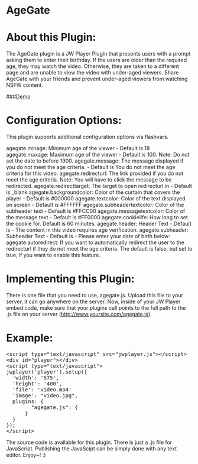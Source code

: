 AgeGate
==========

About this Plugin:
==========

The AgeGate plugin is a JW Player Plugin that presents users with a prompt asking them to enter their birthday. If the users are older than the required age, they may watch the video. Otherwise, they are taken to a different page and are unable to view the video with under-aged viewers. Share AgeGate with your friends and prevent under-aged viewers from watching NSFW content.

###[Demo](http://www.pluginsbyethan.com/github/agegate.html)

Configuration Options:
==========

This plugin supports additional configuration options via flashvars.

agegate.minage: Minimum age of the viewer - Default is 18
agegate.maxage: Maximum age of the viewer - Default is 100. Note: Do not set the date to before 1900.
agegate.message: The message displayed if you do not meet the age criteria. - Default is You do not meet the age criteria for this video.
agegate.redirecturl: The link provided if you do not meet the age criteria. Note: You will have to click the message to be redirected.
agegate.redirecttarget: The target to open redirecturl in - Default is _blank
agegate.backgroundcolor: Color of the curtain that covers the player - Default is #000000
agegate.textcolor: Color of the text displayed on screen - Default is #FFFFFF
agegate.subheadertextcolor: Color of the subheader text - Default is #FFCC00
agegate.messagetextcolor: Color of the message text - Default is #FF0000
agegate.cookielife: How long to set the cookie for. Default is 60 minutes.
agegate.header: Header Text - Default is - The content in this video requires age verification.
agegate.subheader: Subheader Text - Default is - Please enter your date of birth below:
agegate.autoredirect: If you want to automatically redirect the user to the redirecturl if they do not meet the age criteria. The default is false, but set to true, if you want to enable this feature.

Implementing this Plugin:
==========

There is one file that you need to use, agegate.js. Upload this file to your server, it can go anywhere on the server. Now, inside of your JW Player embed code, make sure that your plugins call points to the full path to the .js file on your server (http://www.yoursite.com/agegate.js).

Example:
==========

<pre>
&lt;script type=&quot;text/javascript&quot; src=&quot;jwplayer.js&quot;&gt;&lt;/script&gt;
&lt;div id=&quot;player&quot;&gt;&lt;/div&gt;
&lt;script type=&quot;text/javascript&quot;&gt;
jwplayer('player').setup({
&nbsp;&nbsp;'width': '575',
&nbsp;&nbsp;'height': '400',
&nbsp;&nbsp;'file': 'video.mp4'
&nbsp;&nbsp;'image': &quot;video.jpg&quot;,
&nbsp;&nbsp;plugins: {
	&nbsp;&nbsp;&nbsp;&nbsp;&quot;agegate.js&quot;: {
	&nbsp;&nbsp;}
&nbsp;&nbsp;}
});
&lt;/script&gt;
</pre>

The source code is available for this plugin. There is just a .js file for JavaScript. Publishing the JavaScipt can be simply done with any text editor. Enjoy~! :)
